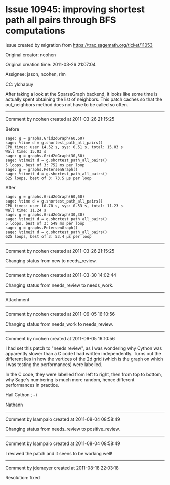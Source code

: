 # Issue 10945: improving shortest path all pairs through BFS computations

Issue created by migration from https://trac.sagemath.org/ticket/11053

Original creator: ncohen

Original creation time: 2011-03-26 21:07:04

Assignee: jason, ncohen, rlm

CC:  ylchapuy

After taking a look at the SparseGraph backend, it looks like some time is actually spent obtaining the list of neighbors. This patch caches so that the out_neighbors method does not have to be called so often.


---

Comment by ncohen created at 2011-03-26 21:15:25

Before 

```
sage: g = graphs.Grid2dGraph(60,60)
sage: %time d = g.shortest_path_all_pairs()
CPU times: user 14.52 s, sys: 0.51 s, total: 15.03 s
Wall time: 15.03 s
sage: g = graphs.Grid2dGraph(30,30)
sage: %timeit d = g.shortest_path_all_pairs()
5 loops, best of 3: 752 ms per loop
sage: g = graphs.PetersenGraph()
sage: %timeit d = g.shortest_path_all_pairs()
625 loops, best of 3: 73.5 µs per loop
```


After 

```
sage: g = graphs.Grid2dGraph(60,60)
sage: %time d = g.shortest_path_all_pairs()
CPU times: user 10.70 s, sys: 0.53 s, total: 11.23 s
Wall time: 11.24 s
sage: g = graphs.Grid2dGraph(30,30)
sage: %timeit d = g.shortest_path_all_pairs()
5 loops, best of 3: 549 ms per loop
sage: g = graphs.PetersenGraph()
sage: %timeit d = g.shortest_path_all_pairs()
625 loops, best of 3: 53.4 µs per loop
```



---

Comment by ncohen created at 2011-03-26 21:15:25

Changing status from new to needs_review.


---

Comment by ncohen created at 2011-03-30 14:02:44

Changing status from needs_review to needs_work.


---

Attachment


---

Comment by ncohen created at 2011-06-05 16:10:56

Changing status from needs_work to needs_review.


---

Comment by ncohen created at 2011-06-05 16:10:56

I had set this patch to "needs review", as I was wondering why Cython was apparently slower than a C code I had written independently. Turns out the different lies in how the vertices of the 2d grid (which is the graph on which I was testing the performances) were labelled. 

In the C code, they were labelled from left to right, then from top to bottom, why Sage's numbering is much more random, hence different performances in practice.

Hail Cython `;-)`

Nathann


---

Comment by lsampaio created at 2011-08-04 08:58:49

Changing status from needs_review to positive_review.


---

Comment by lsampaio created at 2011-08-04 08:58:49

I reviwed the patch and it seens to be working well!


---

Comment by jdemeyer created at 2011-08-18 22:03:18

Resolution: fixed
